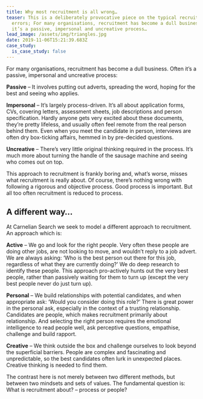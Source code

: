 ```yaml
---
title: Why most recruitment is all wrong…
teaser: This is a deliberately provocative piece on the typical recruitment
  errors; For many organisations, recruitment has become a dull business. Often
  it’s a passive, impersonal and uncreative process…
lead_image: /assets/img/triangles.jpg
date: 2019-11-06T15:21:39.683Z
case_study:
  is_case_study: false
---
```

For many organisations, recruitment has become a dull business. Often it’s a passive, impersonal and uncreative process:

**Passive** – It involves putting out adverts, spreading the word, hoping for the best and seeing who applies.

**Impersonal** – It’s largely process-driven. It’s all about application forms, CVs, covering letters, assessment sheets, job descriptions and person specification. Hardly anyone gets very excited about these documents, they’re pretty lifeless, and usually often feel remote from the real person behind them. Even when you meet the candidate in person, interviews are often dry box-ticking affairs, hemmed in by pre-decided questions.

**Uncreative** – There’s very little original thinking required in the process. It’s much more about turning the handle of the sausage machine and seeing who comes out on top.

This approach to recruitment is frankly boring and, what’s worse, misses what recruitment is really about. Of course, there’s nothing wrong with following a rigorous and objective process. Good process is important. But all too often recruitment is reduced to process.

## A different way…

At Carnelian Search we seek to model a different approach to recruitment. An approach which is:

**Active** – We go and look for the right people. Very often these people are doing other jobs, are not looking to move, and wouldn’t reply to a job advert. We are always asking: ‘Who is the best person out there for this job, regardless of what they are currently doing?’ We do deep research to identify these people. This approach pro-actively hunts out the very best people, rather than passively waiting for them to turn up (except the very best people never do just turn up).

**Personal** – We build relationships with potential candidates, and when appropriate ask: ‘Would you consider doing this role?’ There is great power in the personal ask, especially in the context of a trusting relationship. Candidates are people, which makes recruitment primarily about relationship. And selecting the right person requires the emotional intelligence to read people well, ask perceptive questions, empathise, challenge and build rapport.

**Creative** – We think outside the box and challenge ourselves to look beyond the superficial barriers. People are complex and fascinating and unpredictable, so the best candidates often lurk in unexpected places. Creative thinking is needed to find them.

The contrast here is not merely between two different methods, but between two mindsets and sets of values. The fundamental question is: What is recruitment about? – process or people?